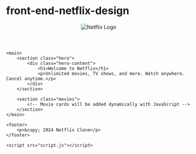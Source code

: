 # front-end-netflix-design
<!DOCTYPE html>
<html lang="en">
<head>
    <meta charset="UTF-8">
    <meta name="viewport" content="width=device-width, initial-scale=1.0">
    <link rel="stylesheet" href="styles.css">
    <title>Netflix Clone</title>
</head>
<body>
    <header>
        <nav>
            <img src="netflix-logo.png" alt="Netflix Logo" class="logo">
        </nav>
    </header>
    
    <main>
        <section class="hero">
            <div class="hero-content">
                <h1>Welcome to Netflix</h1>
                <p>Unlimited movies, TV shows, and more. Watch anywhere. Cancel anytime.</p>
            </div>
        </section>

        <section class="movies">
            <!-- Movie cards will be added dynamically with JavaScript -->
        </section>
    </main>

    <footer>
        <p>&copy; 2024 Netflix Clone</p>
    </footer>

    <script src="script.js"></script>
</body>
</html>
